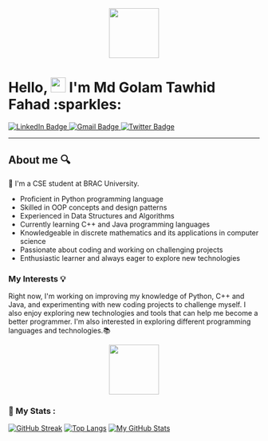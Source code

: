 <div id="header" align="center">
  <img src="https://media.giphy.com/media/3kPDmoWdBpQPNhCnUG/giphy.gif" width="100"/>
</div>

<h1>
  Hello, 
  <img src="https://media.giphy.com/media/hvRJCLFzcasrR4ia7z/giphy.gif" width="30px"/>
    I'm Md Golam Tawhid Fahad :sparkles:
</h1>

<div id="badges">
  <a href="https://www.linkedin.com/in/g-t-fahad">
    <img src="https://img.shields.io/badge/LinkedIn-blue?style=for-the-badge&logo=linkedin&logoColor=white" alt="LinkedIn Badge"/>
  </a>
  <a href="mailto:tawhidfahad199@gmail.com">
    <img src="https://img.shields.io/badge/Gmail-red?style=for-the-badge&logo=gmail&logoColor=white" alt="Gmail Badge"/> 
  </a>
  <a href="https://twitter.com/g_t_fahad">
    <img src="https://img.shields.io/badge/Twitter-blue?style=for-the-badge&logo=twitter&logoColor=white" alt="Twitter Badge"/>
  </a>
</div>
<img src="https://komarev.com/ghpvc/?username=Golam-Tawhid&style=flat-square&color=blue" alt=""/>

---
## About me :mag:
:school: I'm a CSE student at BRAC University.
- Proficient in Python programming language
- Skilled in OOP concepts and design patterns
- Experienced in Data Structures and Algorithms
- Currently learning C++ and Java programming languages
- Knowledgeable in discrete mathematics and its applications in computer science
- Passionate about coding and working on challenging projects
- Enthusiastic learner and always eager to explore new technologies

### My Interests :bulb:
Right now, I'm working on improving my knowledge of Python, C++ and Java, and experimenting with new coding projects to challenge myself. I also enjoy exploring new technologies and tools that can help me become a better programmer. I'm also interested in exploring different programming languages and technologies.:books:

<div id="header" align="center">
  <img src="https://media.giphy.com/media/HwBlFQZFcAoUcPHZdX/giphy.gif" width="100"/>
</div>

### :star2: My Stats :
[![GitHub Streak](http://github-readme-streak-stats.herokuapp.com?user=Golam-Tawhid&theme=dark&background=000000)](https://git.io/streak-stats)
[![Top Langs](https://github-readme-stats.vercel.app/api/top-langs/?username=Golam-Tawhid&layout=compact&theme=vision-friendly-dark)](https://github.com/anuraghazra/github-readme-stats)
[![My GitHub Stats](https://github-readme-stats.vercel.app/api/?username=Golam-Tawhid&count_private=true&theme=tokyonight&showicons=true)]()
